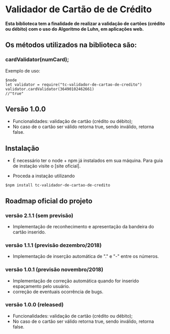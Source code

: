 # Validador de Cartão de de Crédito

**Esta biblioteca tem a finalidade de realizar a validação de cartões (crédito ou débito) com o uso do Algoritmo de Luhn, em aplicações web.**

## Os métodos utilizados na biblioteca são:

### cardValidator(numCard);

Exemplo de uso:

```
$node
let validator = require("tc-validador-de-cartao-de-credito")
validator.cardValidator(36490102462661)
//"true"
```

## Versão 1.0.0

* Funcionalidades: validação de cartão (crédito ou débito);
* No caso de o cartão ser válido retorna true, sendo inválido, retorna false.

## Instalação

* É necessário ter o node + npm já instalados em sua máquina. Para guia de instação visite o [site oficial].

* Proceda a instação utilizando

```
$npm install tc-validador-de-cartao-de-credito
```

## Roadmap oficial do projeto

### versão 2.1.1 (sem previsão)

* Implementação de reconhecimento e apresentação da bandeira do cartão inserido.

### versão 1.1.1 (previsão dezembro/2018)

* Implementação de inserção automática de "." e "-" entre os números.

### versão 1.0.1 (previsão novembro/2018)

* Implementação de correção automática quando for inserido espaçamento pelo usuário.
* correção de eventuais ocorrência de bugs.

### versão 1.0.0 (released)

* Funcionalidades: validação de cartão (crédito ou débito);
* No caso de o cartão ser válido retorna true, sendo inválido, retorna false.
